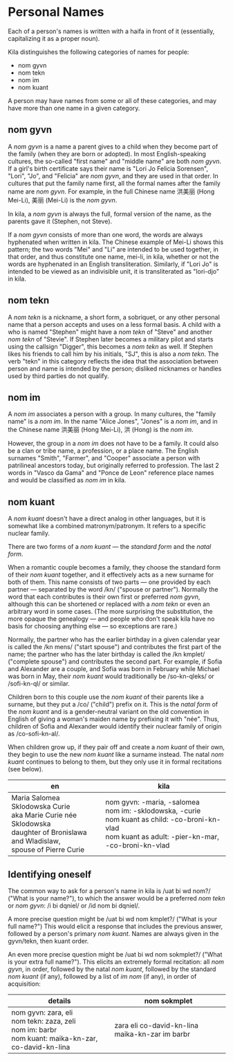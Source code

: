 # Personal Names

Each of a person's names is written with a haifa in front of it (essentially, capitalizing it as a proper noun).

Kila distinguishes the following categories of names for people:

* nom gyvn
* nom tekn
* nom im
* nom kuant

A person may have names from some or all of these categories, and may have more than one name in a given category.



## nom gyvn
A *nom gyvn* is a name a parent gives to a child when they become part of the family (when they are born or adopted). In most English-speaking cultures, the so-called "first name" and "middle name" are both *nom gyvn*. If a girl's birth certificate says their name is "Lori Jo Felicia Sorensen", "Lori", "Jo", and "Felicia" are *nom gyvn*, and they are used in that order. In cultures that put the family name first, all the formal names after the family name are *nom gyvn*. For example, in the full Chinese name 洪美丽 (Hong Mei-Li), 美丽 (Mei-Li) is the *nom gyvn*.

In kila, a *nom gyvn* is always the full, formal version of the name, as the parents gave it (Stephen, not Steve).

If a *nom gyvn* consists of more than one word, the words are always hyphenated when written in kila. The Chinese example of Mei-Li shows this pattern; the two words "Mei" and "Li" are intended to be used together, in that order, and thus constitute one name, mei-li, in kila, whether or not the words are hyphenated in an English transliteration. Similarly, if "Lori Jo" is intended to be viewed as an indivisible unit, it is transliterated as "lori-djo" in kila.

## nom tekn
A *nom tekn* is a nickname, a short form, a sobriquet, or any other personal name that a person accepts and uses on a less formal basis. A child with a who is named "Stephen" might have a *nom tekn* of "Steve" and another *nom tekn* of "Stevie". If Stephen later becomes a military pilot and starts using the callsign "Digger", this becomes a *nom tekn* as well. If Stephen likes his friends to call him by his initials, "SJ", this is also a *nom tekn*. The verb "tekn" in this category reflects the idea that the association between person and name is intended by the person; disliked nicknames or handles used by third parties do not qualify.

## nom im
A *nom im* associates a person with a group. In many cultures, the "family name" is a *nom im*. In the name "Alice Jones", "Jones" is a *nom im*, and in the Chinese name 洪美丽 (Hong Mei-Li), 洪 (Hong) is the *nom im*.

However, the group in a *nom im* does not have to be a family. It could also be a clan or tribe name, a profession, or a place name. The English surnames "Smith", "Farmer", and "Cooper" associate a person with patrilineal ancestors today, but originally referred to profession. The last 2 words in "Vasco da Gama" and "Ponce de Leon" reference place names and would be classified as *nom im* in kila.

## nom kuant
A *nom kuant* doesn't have a direct analog in other languages, but it is somewhat like a combined matronym/patronym. It refers to a specific nuclear family.

There are two forms of a *nom kuant* &mdash; the *standard form* and the *natal form*.

When a romantic couple becomes a family, they choose the standard form of their *nom kuant* together, and it effectively acts as a new surname for both of them. This name consists of two parts &mdash; one provided by each partner &mdash; separated by the word /kn/ ("spouse or partner"). Normally the word that each contributes is their own first or preferred *nom gyvn*, although this can be shortened or replaced with a *nom tekn* or even an arbitrary word in some cases. (The more surprising the substitution, the more opaque the genealogy &mdash; and people who don't speak kila have no basis for choosing anything else &mdash; so exceptions are rare.)

Normally, the partner who has the earlier birthday in a given calendar year is called the /kn mens/ ("start spouse") and contributes the first part of the name; the partner who has the later birthday is called the /kn kmplet/ ("complete spouse") and contributes the second part. For example, if Sofia and Alexander are a couple, and Sofia was born in February while Michael was born in May, their *nom kuant* would traditionally be /so-kn-qleks/ or /sofi-kn-ql/ or similar.

Children born to this couple use the *nom kuant* of their parents like a surname, but they put a /co/ ("child") prefix on it. This is the *natal form* of the *nom kuant* and is a gender-neutral variant on the old convention in English of giving a woman's maiden name by prefixing it with "née". Thus, children of Sofia and Alexander would identify their nuclear family of origin as /co-sofi-kn-al/.

When children grow up, if they pair off and create a *nom kuant* of their own, they begin to use the new *nom kuant* like a surname instead. The natal *nom kuant* continues to belong to them, but they only use it in formal recitations (see below).

en | kila
--- | ---
Maria Salomea Sklodowska Curie<br>aka Marie Curie née Sklodowska<br>daughter of Bronislawa and Wladislaw,<br>spouse of Pierre Curie | nom gyvn: -maria, -salomea<br>nom im: -sklodowska, -curie<br>nom kuant as child: -co-broni-kn-vlad<br>nom kuant as adult: -pier-kn-mar, -co-broni-kn-vlad

## Identifying oneself
The common way to ask for a person's name in kila is /uat bi wd nom?/ ("What is your name?"), to which the answer would be a preferred *nom tekn* or *nom gyvn*: /i bi dqniel/ or /id nom bi dqniel/.

A more precise question might be /uat bi wd nom kmplet?/ ("What is your full name?") This would elicit a response that includes the previous answer, followed by a person's primary *nom kuant*. Names are always given in the gyvn/tekn, then kuant order.

An even more precise question might be /uat bi wd nom sokmplet?/ ("What is your extra full name?"). This elicits an extremely formal recitation: all *nom gyvn*, in order, followed by the natal *nom kuant*, followed by the standard *nom kuant* (if any), followed by a list of *im nom* (if any), in order of acquisition:

details | nom sokmplet
--- | ---
nom gyvn: zara, eli<br>nom tekn: zaza, zeli<br>nom im: barbr<br>nom kuant: maika-kn-zar, co-david-kn-lina|zara eli co-david-kn-lina maika-kn-zar im barbr